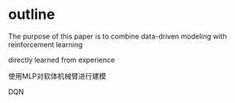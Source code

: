# outline

The purpose of this
paper is to combine data-driven modeling with reinforcement learning

directly learned from experience

使用MLP对软体机械臂进行建模

DQN
